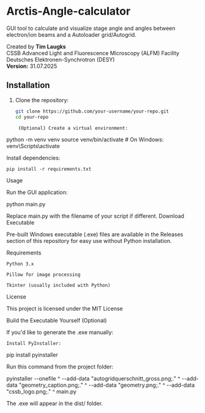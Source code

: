 # Arctis-Angle-calculator
GUI tool to calculate and visualize stage angle and angles between electron/ion beams and a Autoloader grid/Autogrid.

Created by **Tim Laugks**  
CSSB Advanced Light and Fluorescence Microscopy (ALFM) Facility  
Deutsches Elektronen-Synchrotron (DESY)  
**Version:** 31.07.2025



## Installation

1. Clone the repository:

   ```bash
   git clone https://github.com/your-username/your-repo.git
   cd your-repo

    (Optional) Create a virtual environment:

python -m venv venv
source venv/bin/activate  # On Windows: venv\Scripts\activate

Install dependencies:

    pip install -r requirements.txt




Usage

Run the GUI application:

python main.py

Replace main.py with the filename of your script if different.
Download Executable

Pre-built Windows executable (.exe) files are available in the Releases section of this repository for easy use without Python installation.




Requirements

    Python 3.x

    Pillow for image processing

    Tkinter (usually included with Python)


    

License

This project is licensed under the MIT License







Build the Executable Yourself (Optional)

If you'd like to generate the .exe manually:

    Install PyInstaller:

pip install pyinstaller

Run this command from the project folder:

pyinstaller --onefile ^
  --add-data "autogridquerschnitt_gross.png;." ^
  --add-data "geometry_caption.png;." ^
  --add-data "geometry.png;." ^
  --add-data "cssb_logo.png;." ^
  main.py

The .exe will appear in the dist/ folder.
